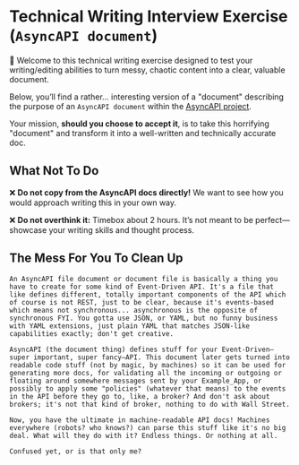 # Technical Writing Interview Exercise (`AsyncAPI document`)

🎉 Welcome to this technical writing exercise designed to test your writing/editing abilities to turn messy, chaotic content into a clear, valuable document.

Below, you’ll find a rather... interesting version of a "document" describing the purpose of an `AsyncAPI document` within the [AsyncAPI project](https://www.asyncapi.com/docs/tutorials/getting-started). 

Your mission, **should you choose to accept it**, is to take this horrifying "document" and transform it into a well-written and technically accurate doc. 

## What Not To Do
❌ **Do not copy from the AsyncAPI docs directly!** We want to see how you would approach writing this in your own way.

❌ **Do not overthink it:** Timebox about 2 hours. It’s not meant to be perfect—showcase your writing skills and thought process.


## The Mess For You To Clean Up
```
An AsyncAPI file document or document file is basically a thing you have to create for some kind of Event-Driven API. It's a file that like defines different, totally important components of the API which of course is not REST, just to be clear, because it's events-based which means not synchronous... asynchronous is the opposite of synchronous FYI. You gotta use JSON, or YAML, but no funny business with YAML extensions, just plain YAML that matches JSON-like capabilities exactly; don't get creative.

AsyncAPI (the document thing) defines stuff for your Event-Driven—super important, super fancy—API. This document later gets turned into readable code stuff (not by magic, by machines) so it can be used for generating more docs, for validating all the incoming or outgoing or floating around somewhere messages sent by your Example_App, or possibly to apply some "policies" (whatever that means) to the events in the API before they go to, like, a broker? And don't ask about brokers; it's not that kind of broker, nothing to do with Wall Street.

Now, you have the ultimate in machine-readable API docs! Machines everywhere (robots? who knows?) can parse this stuff like it's no big deal. What will they do with it? Endless things. Or nothing at all.

Confused yet, or is that only me?
```



